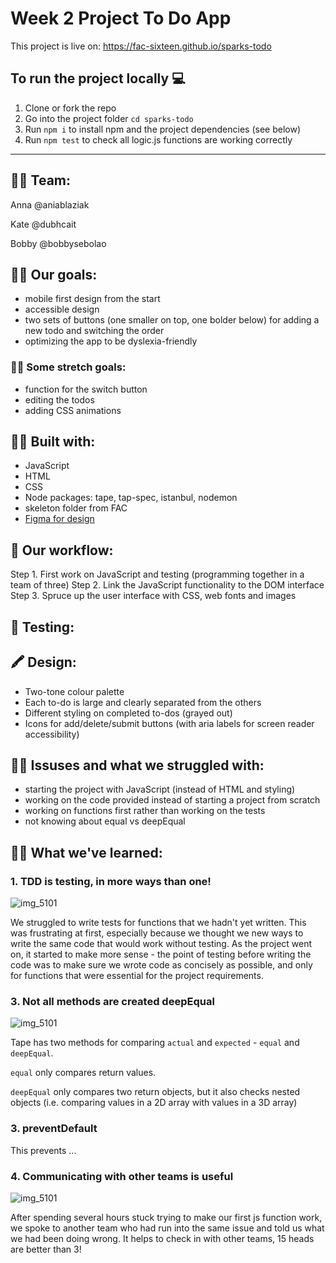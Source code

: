 # Week 2 Project To Do App

This project is live on: https://fac-sixteen.github.io/sparks-todo

## To run the project locally :computer:

1. Clone or fork the repo
2. Go into the project folder `cd sparks-todo`
3. Run `npm i` to install npm and the project dependencies (see below)
4. Run `npm test` to check all logic.js functions are working correctly

---

## 👩‍🔧 Team:
Anna @aniablaziak

Kate @dubhcait

Bobby @bobbysebolao

## 🏌️‍♂️ Our goals:
- mobile first design from the start
- accessible design
- two sets of buttons (one smaller on top, one bolder below) for adding a new todo and switching the order
- optimizing the app to be dyslexia-friendly

### 🏋️‍♀️ Some stretch goals:
- function for the switch button
- editing the todos
- adding CSS animations

## 👷‍♀️ Built with:
* JavaScript
* HTML
* CSS
* Node packages: tape, tap-spec, istanbul, nodemon
* skeleton folder from FAC
* [Figma for design](https://www.figma.com/file/FnJKDAXS9XO8d3xh9VHR6gqs/To-do-App?node-id=0%3A1)

## 🌊 Our workflow:
Step 1. First work on JavaScript and testing (programming together in a team of three)
Step 2. Link the JavaScript functionality to the DOM interface
Step 3. Spruce up the user interface with CSS, web fonts and images

## 🔬 Testing:

## 🖍 Design:
- Two-tone colour palette
- Each to-do is large and clearly separated from the others
- Different styling on completed to-dos (grayed out)
- Icons for add/delete/submit buttons (with aria labels for screen reader accessibility)

## 🤷‍♂️ Issuses and what we struggled with:
- starting the project with JavaScript (instead of HTML and styling)
- working on the code provided instead of starting a project from scratch
- working on functions first rather than working on the tests
- not knowing about equal vs deepEqual

## 🧗‍♂️ What we've learned:

### 1. TDD is testing, in more ways than one!
![img_5101](/tdd-in-a-nutshell.jpg)

We struggled to write tests for functions that we hadn't yet written. This was frustrating at first, especially because we thought we new ways to write the same code that would work without testing. As the project went on, it started to make more sense - the point of testing before writing the code was to make sure we wrote code as concisely as possible, and only for functions that were essential for the project requirements.

### 3. Not all methods are created deepEqual

![img_5101](https://media.giphy.com/media/ALZ1PPM20REZ2/giphy.gif)

Tape has two methods for comparing `actual` and `expected` - `equal` and `deepEqual`.

`equal` only compares return values.

`deepEqual` only compares two return objects, but it also checks nested objects (i.e. comparing values in a 2D array with values in a 3D array)

### 3. preventDefault

This prevents ...

### 4. Communicating with other teams is useful

![img_5101](https://files.gitter.im/foundersandcoders/FAC16/uHcM/WhatsApp-Image-2019-03-13-at-16.57.17.jpeg)

After spending several hours stuck trying to make our first js function work, we spoke to another team who had run into the same issue and told us what we had been doing wrong. It helps to check in with other teams, 15 heads are better than 3!
